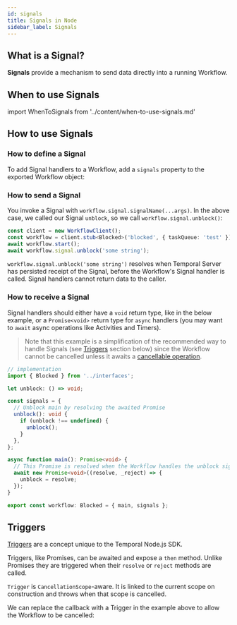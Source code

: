```yaml
---
id: signals
title: Signals in Node
sidebar_label: Signals
---
```


## What is a Signal?

**Signals** provide a mechanism to send data directly into a running Workflow.

## When to use Signals

import WhenToSignals from '../content/when-to-use-signals.md'

<WhenToSignals />

## How to use Signals

### How to define a Signal

To add Signal handlers to a Workflow, add a `signals` property to the exported Workflow object:

<!--SNIPSTART nodejs-blocked-interface-->
<!--SNIPEND-->

### How to send a Signal

You invoke a Signal with `workflow.signal.signalName(...args)`. In the above case, we called our Signal `unblock`, so we call `workflow.signal.unblock()`:

```ts
const client = new WorkflowClient();
const workflow = client.stub<Blocked>('blocked', { taskQueue: 'test' });
await workflow.start();
await workflow.signal.unblock('some string');
```

`workflow.signal.unblock('some string')` resolves when Temporal Server has persisted receipt of the Signal, before the Workflow's Signal handler is called. Signal handlers cannot return data to the caller.

### How to receive a Signal

Signal handlers should either have a `void` return type, like in the below example, or a `Promise<void>` return type for `async` handlers (you may want to `await` async operations like Activities and Timers).

> Note that this example is a simplification of the recommended way to handle Signals (see [Triggers](#triggers) section below) since the Workflow cannot be cancelled unless it awaits a [cancellable operation](/docs/node/cancellation-scopes).

```ts
// implementation
import { Blocked } from '../interfaces';

let unblock: () => void;

const signals = {
  // Unblock main by resolving the awaited Promise
  unblock(): void {
    if (unblock !== undefined) {
      unblock();
    }
  },
};

async function main(): Promise<void> {
  // This Promise is resolved when the Workflow handles the unblock signal.
  await new Promise<void>((resolve, _reject) => {
    unblock = resolve;
  });
}

export const workflow: Blocked = { main, signals };
```

## Triggers

[Triggers](https://nodejs.temporal.io/api/classes/workflow.trigger) are a concept unique to the Temporal Node.js SDK.

Triggers, like Promises, can be awaited and expose a `then` method. Unlike Promises they are triggered when their `resolve` or `reject` methods are called.

`Trigger` is `CancellationScope`-aware. It is linked to the current scope on construction and throws when that scope is cancelled.

We can replace the callback with a Trigger in the example above to allow the Workflow to be cancelled:

<!--SNIPSTART nodejs-blocked-workflow-->
<!--SNIPEND-->
